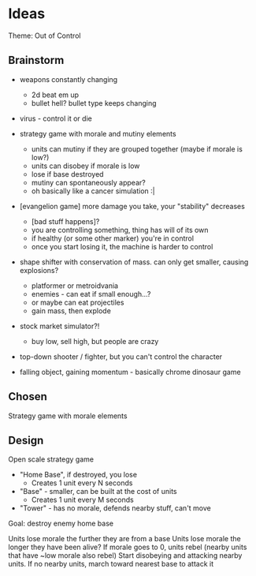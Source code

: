 # Ideas

Theme: Out of Control

## Brainstorm

- weapons constantly changing
  - 2d beat em up
  - bullet hell? bullet type keeps changing

- virus - control it or die

- strategy game with morale and mutiny elements
  - units can mutiny if they are grouped together (maybe if morale is low?)
  - units can disobey if morale is low
  - lose if base destroyed
  - mutiny can spontaneously appear?
  - oh basically like a cancer simulation :|

- [evangelion game] more damage you take, your "stability" decreases
  - [bad stuff happens]?
  - you are controlling something, thing has will of its own
  - if healthy (or some other marker) you're in control
  - once you start losing it, the machine is harder to control

- shape shifter with conservation of mass. can only get smaller, causing explosions?
  - platformer or metroidvania
  - enemies - can eat if small enough...?
  - or maybe can eat projectiles
  - gain mass, then explode

- stock market simulator?!
  - buy low, sell high, but people are crazy

- top-down shooter / fighter, but you can't control the character

- falling object, gaining momentum - basically chrome dinosaur game

## Chosen

Strategy game with morale elements

## Design

Open scale strategy game

- "Home Base", if destroyed, you lose
  - Creates 1 unit every N seconds
- "Base" - smaller, can be built at the cost of units
  - Creates 1 unit every M seconds
- "Tower" - has no morale, defends nearby stuff, can't move

Goal: destroy enemy home base

Units lose morale the further they are from a base
Units lose morale the longer they have been alive?
If morale goes to 0, units rebel (nearby units that have ~low morale also rebel)
Start disobeying and attacking nearby units. If no nearby units, march toward nearest base to attack it
